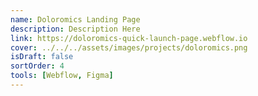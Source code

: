 ```yaml
---
name: Doloromics Landing Page
description: Description Here
link: https://doloromics-quick-launch-page.webflow.io
cover: ../../../assets/images/projects/doloromics.png
isDraft: false
sortOrder: 4
tools: [Webflow, Figma]
---
```

